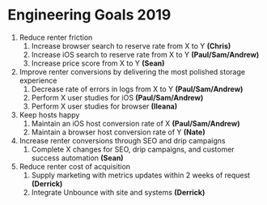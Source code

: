 <!-- TITLE: 2019 -->
<!-- SUBTITLE: A quick summary of 2019 -->

# Engineering Goals 2019
1. Reduce renter friction
	1. Increase browser search to reserve rate from X to Y **(Chris)**
	2. Increase iOS search to reserve rate from X to Y **(Paul/Sam/Andrew)**
	3. Increase price score from X to Y **(Sean)**
1. Improve renter conversions by delivering the most polished storage experience
	1. Decrease rate of errors in logs from X to Y **(Paul/Sam/Andrew)**
	2. Perform X user studies for iOS **(Paul/Sam/Andrew)**
	3. Perform X user studies for browser **(Ileana)**
1. Keep hosts happy
	1. Maintain an iOS host conversion rate of X **(Paul/Sam/Andrew)**
	2. Maintain a browser host conversion rate of Y **(Nate)**
1. Increase renter conversions through SEO and drip campaigns
	1. Complete X changes for SEO, drip campaigns, and customer success automation **(Sean)**
1. Reduce renter cost of acquisition
	1. Supply marketing with metrics updates within 2 weeks of request **(Derrick)**
	2. Integrate Unbounce with site and systems **(Derrick)**
